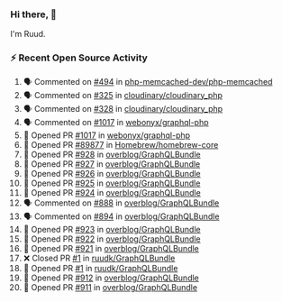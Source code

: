 ### Hi there, 👋

I'm Ruud.
 
### :zap: Recent Open Source Activity

<!--START_SECTION:activity-->
1. 🗣 Commented on [#494](https://github.com/php-memcached-dev/php-memcached/issues/494) in [php-memcached-dev/php-memcached](https://github.com/php-memcached-dev/php-memcached)
2. 🗣 Commented on [#325](https://github.com/cloudinary/cloudinary_php/issues/325) in [cloudinary/cloudinary_php](https://github.com/cloudinary/cloudinary_php)
3. 🗣 Commented on [#328](https://github.com/cloudinary/cloudinary_php/issues/328) in [cloudinary/cloudinary_php](https://github.com/cloudinary/cloudinary_php)
4. 🗣 Commented on [#1017](https://github.com/webonyx/graphql-php/issues/1017) in [webonyx/graphql-php](https://github.com/webonyx/graphql-php)
5. 💪 Opened PR [#1017](https://github.com/webonyx/graphql-php/pull/1017) in [webonyx/graphql-php](https://github.com/webonyx/graphql-php)
6. 💪 Opened PR [#89877](https://github.com/Homebrew/homebrew-core/pull/89877) in [Homebrew/homebrew-core](https://github.com/Homebrew/homebrew-core)
7. 💪 Opened PR [#928](https://github.com/overblog/GraphQLBundle/pull/928) in [overblog/GraphQLBundle](https://github.com/overblog/GraphQLBundle)
8. 💪 Opened PR [#927](https://github.com/overblog/GraphQLBundle/pull/927) in [overblog/GraphQLBundle](https://github.com/overblog/GraphQLBundle)
9. 💪 Opened PR [#926](https://github.com/overblog/GraphQLBundle/pull/926) in [overblog/GraphQLBundle](https://github.com/overblog/GraphQLBundle)
10. 💪 Opened PR [#925](https://github.com/overblog/GraphQLBundle/pull/925) in [overblog/GraphQLBundle](https://github.com/overblog/GraphQLBundle)
11. 💪 Opened PR [#924](https://github.com/overblog/GraphQLBundle/pull/924) in [overblog/GraphQLBundle](https://github.com/overblog/GraphQLBundle)
12. 🗣 Commented on [#888](https://github.com/overblog/GraphQLBundle/issues/888) in [overblog/GraphQLBundle](https://github.com/overblog/GraphQLBundle)
13. 🗣 Commented on [#894](https://github.com/overblog/GraphQLBundle/issues/894) in [overblog/GraphQLBundle](https://github.com/overblog/GraphQLBundle)
14. 💪 Opened PR [#923](https://github.com/overblog/GraphQLBundle/pull/923) in [overblog/GraphQLBundle](https://github.com/overblog/GraphQLBundle)
15. 💪 Opened PR [#922](https://github.com/overblog/GraphQLBundle/pull/922) in [overblog/GraphQLBundle](https://github.com/overblog/GraphQLBundle)
16. 💪 Opened PR [#921](https://github.com/overblog/GraphQLBundle/pull/921) in [overblog/GraphQLBundle](https://github.com/overblog/GraphQLBundle)
17. ❌ Closed PR [#1](https://github.com/ruudk/GraphQLBundle/pull/1) in [ruudk/GraphQLBundle](https://github.com/ruudk/GraphQLBundle)
18. 💪 Opened PR [#1](https://github.com/ruudk/GraphQLBundle/pull/1) in [ruudk/GraphQLBundle](https://github.com/ruudk/GraphQLBundle)
19. 💪 Opened PR [#912](https://github.com/overblog/GraphQLBundle/pull/912) in [overblog/GraphQLBundle](https://github.com/overblog/GraphQLBundle)
20. 💪 Opened PR [#911](https://github.com/overblog/GraphQLBundle/pull/911) in [overblog/GraphQLBundle](https://github.com/overblog/GraphQLBundle)
<!--END_SECTION:activity-->
